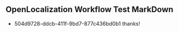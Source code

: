 ## OpenLocalization Workflow Test MarkDown
* 504d9728-ddcb-411f-9bd7-877c436bd0b1 thanks!

<!--HONumber=Jul16_HO4-->


